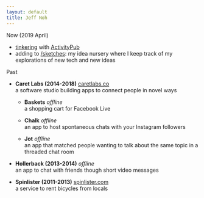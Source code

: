```yaml
---
layout: default
title: Jeff Noh
---
```


Now (2019 April)

* <a href="https://glitch.com/~tinyap">tinkering</a> with <a href="https://www.w3.org/TR/activitypub/">ActivityPub</a>
* adding to [/sketches](/sketches): my idea nursery where I keep track of my explorations of new tech and new ideas

Past  
* **Caret Labs (2014-2018)**
  [caretlabs.co](https://www.caretlabs.co)   
  a software studio building apps to connect people in novel ways
  * **Baskets**
    <i>offline</i>  
    a shopping cart for Facebook Live

  * **Chalk** 
    <i>offline</i>  
    an app to host spontaneous chats with your Instagram followers

  * **Jot** 
    <i>offline</i>  
    an app that matched people wanting to talk about the same topic in a threaded chat room

* **Hollerback (2013-2014)**
  <i>offline</i>  
  an app to chat with friends though short video messages

* **Spinlister (2011-2013)**
  [spinlister.com](https://spinlister.com)  
  a service to rent bicycles from locals

